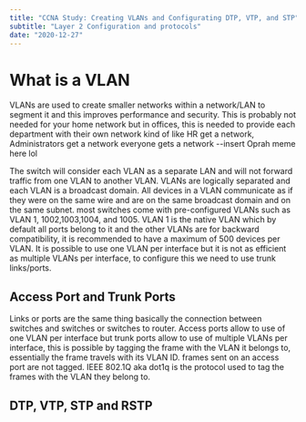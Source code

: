 ```yaml
---
title: "CCNA Study: Creating VLANs and Configurating DTP, VTP, and STP"
subtitle: "Layer 2 Configuration and protocols"
date: "2020-12-27"
---
```


# What is a  VLAN

VLANs are used to create smaller networks within a network/LAN to segment it and this improves performance and security. This is probably not needed for your home network but in offices, this is needed to provide each department with their own network kind of like HR get a network, Administrators get a network everyone gets a network --insert Oprah meme here lol

The switch will consider each VLAN as a separate LAN and will not forward traffic from one VLAN to another VLAN. VLANs are logically separated and each VLAN is a broadcast domain. All devices in a VLAN communicate as if they were on the same wire and are on the same broadcast domain and on the same subnet. most switches come with pre-configured VLANs such as VLAN 1, 1002,1003,1004, and 1005. VLAN 1 is the native VLAN which by default all ports belong to it and the other VLANs are for backward compatibility, it is recommended to have a maximum of 500 devices per VLAN. It is possible to use one VLAN per interface but it is not as efficient as multiple VLANs per interface, to configure this we need to use trunk links/ports.



## Access Port and Trunk Ports

Links or ports are the same thing basically the connection between switches and switches or switches to router. Access ports allow to use of one VLAN  per interface but trunk ports allow to use of multiple VLANs per interface, this is possible by tagging the frame with the VLAN it belongs to, essentially the frame travels with its VLAN ID. frames sent on an access port are not tagged. IEEE 802.1Q aka dot1q is the protocol used to tag the frames with the VLAN they belong to.



## DTP, VTP, STP and RSTP

